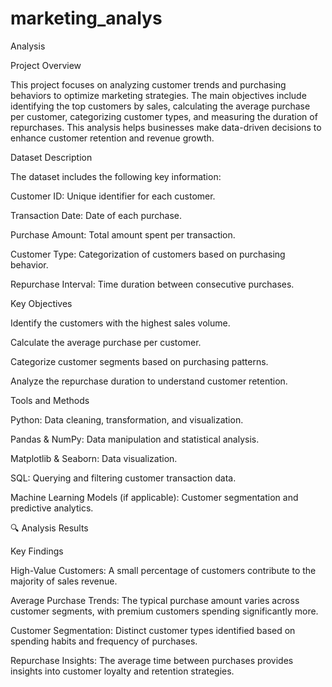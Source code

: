 # marketing_analys

Analysis

Project Overview

This project focuses on analyzing customer trends and purchasing behaviors to optimize marketing strategies. The main objectives include identifying the top customers by sales, calculating the average purchase per customer, categorizing customer types, and measuring the duration of repurchases. This analysis helps businesses make data-driven decisions to enhance customer retention and revenue growth.

Dataset Description

The dataset includes the following key information:

Customer ID: Unique identifier for each customer.

Transaction Date: Date of each purchase.

Purchase Amount: Total amount spent per transaction.

Customer Type: Categorization of customers based on purchasing behavior.

Repurchase Interval: Time duration between consecutive purchases.

Key Objectives

Identify the customers with the highest sales volume.

Calculate the average purchase per customer.

Categorize customer segments based on purchasing patterns.

Analyze the repurchase duration to understand customer retention.

Tools and Methods

Python: Data cleaning, transformation, and visualization.

Pandas & NumPy: Data manipulation and statistical analysis.

Matplotlib & Seaborn: Data visualization.

SQL: Querying and filtering customer transaction data.

Machine Learning Models (if applicable): Customer segmentation and predictive analytics.

🔍 Analysis Results

Key Findings

High-Value Customers: A small percentage of customers contribute to the majority of sales revenue.

Average Purchase Trends: The typical purchase amount varies across customer segments, with premium customers spending significantly more.

Customer Segmentation: Distinct customer types identified based on spending habits and frequency of purchases.

Repurchase Insights: The average time between purchases provides insights into customer loyalty and retention strategies.
